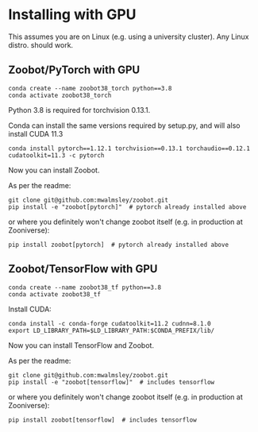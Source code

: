 # Installing with GPU

This assumes you are on Linux (e.g. using a university cluster). Any Linux distro. should work.

## Zoobot/PyTorch with GPU

    conda create --name zoobot38_torch python==3.8
    conda activate zoobot38_torch

Python 3.8 is required for torchvision 0.13.1.

Conda can install the same versions required by setup.py, and will also install CUDA 11.3

    conda install pytorch==1.12.1 torchvision==0.13.1 torchaudio==0.12.1 cudatoolkit=11.3 -c pytorch

Now you can install Zoobot.

As per the readme:

    git clone git@github.com:mwalmsley/zoobot.git
    pip install -e "zoobot[pytorch]"  # pytorch already installed above

or where you definitely won't change zoobot itself (e.g. in production at Zooniverse):

    pip install zoobot[pytorch]  # pytorch already installed above

## Zoobot/TensorFlow with GPU

    conda create --name zoobot38_tf python==3.8
    conda activate zoobot38_tf

Install CUDA:

    conda install -c conda-forge cudatoolkit=11.2 cudnn=8.1.0
    export LD_LIBRARY_PATH=$LD_LIBRARY_PATH:$CONDA_PREFIX/lib/

Now you can install TensorFlow and Zoobot.

As per the readme:

    git clone git@github.com:mwalmsley/zoobot.git
    pip install -e "zoobot[tensorflow]"  # includes tensorflow

or where you definitely won't change zoobot itself (e.g. in production at Zooniverse):

    pip install zoobot[tensorflow]  # includes tensorflow

